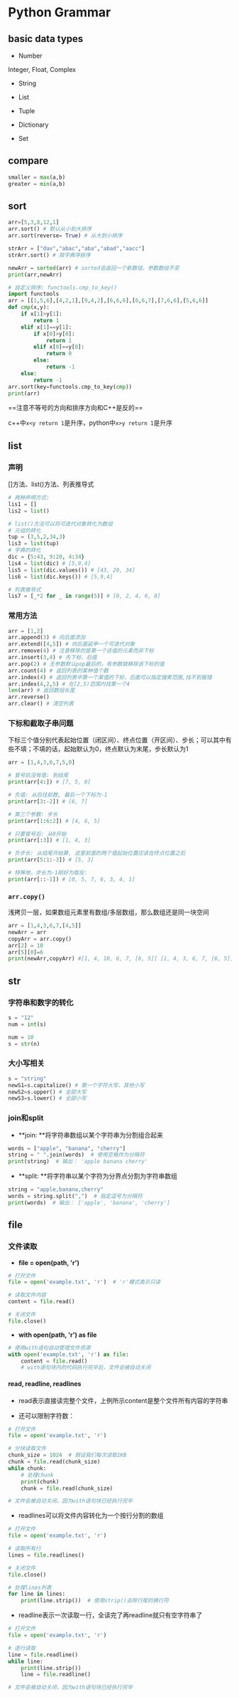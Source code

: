 # Python Grammar

## basic data types

+ Number

Integer, Float, Complex

+ String

+ List
+ Tuple
+ Dictionary
+ Set

## compare

```python
smaller = max(a,b)
greater = min(a,b)
```

## sort

```python
arr=[5,3,8,12,1]
arr.sort() # 默认从小到大排序
arr.sort(reverse= True) # 从大到小排序

strArr = ["dav","abac","aba","abad","aacc"]
strArr.sort() # 按字典序排序

newArr = sorted(arr) # sorted会返回一个新数组，参数数组不变
print(arr,newArr)
```

```python
# 自定义排序: functools.cmp_to_key()
import functools
arr = [[1,5,6],[4,2,1],[9,4,2],[6,6,6],[6,6,7],[7,6,6],[5,6,6]]
def cmp(x,y):
    if x[1]>y[1]:
        return 1
    elif x[1]==y[1]:
        if x[0]>y[0]:
            return 1
        elif x[0]==y[0]:
            return 0
        else:
            return -1
    else:
        return -1
arr.sort(key=functools.cmp_to_key(cmp))
print(arr)
```

==注意不等号的方向和排序方向和C++是反的==

c++中`x<y return 1`是升序，python中`x>y return 1`是升序

## list

### 声明

[]方法、list()方法、列表推导式

```python
# 两种声明方式:
lis1 = []
lis2 = list()

# list()方法可以将可迭代对象转化为数组
# 元组的转化
tup = (3,5,2,34,3)
lis3 = list(tup)
# 字典的转化
dic = {5:43, 9:20, 4:34}
lis4 = list(dic) # [5,9,4]
lis5 = list(dic.values()) # [43, 20, 34]
lis6 = list(dic.keys()) # [5,9,4]

# 列表推导式
lis7 = [_*2 for _ in range(5)] # [0, 2, 4, 6, 8]
```

### 常用方法

```python
arr = [1,2]
arr.append(3) # 向后面添加
arr.extend([4,5]) # 向后面延申一个可迭代对象
arr.remove(4) # 注意移除的是第一个该值的元素而非下标
arr.insert(3,4) # 先下标，后值
arr.pop(2) # 无参数默认pop最后的，有参数就移除该下标的值
arr.count(4) # 返回列表的某种值个数
arr.index(4) # 返回列表中第一个某值的下标，后面可以指定搜索范围,找不到报错
arr.index(4,2,5) # 在[2,5)范围内找第一个4
len(arr) # 返回数组长度
arr.reverse()
arr.clear() # 清空列表
```

### 下标和截取子串问题

下标三个值分别代表起始位置（闭区间）、终点位置（开区间）、步长；可以其中有些不填；不填的话，起始默认为0，终点默认为末尾，步长默认为1

```python
arr = [1,4,3,6,7,5,0]

# 冒号后没有值: 到结尾
print(arr[4:]) # [7, 5, 0]

# 负值: 从后往前数, 最后一个下标为-1
print(arr[3:-2]) # [6, 7]

# 第三个参数: 步长
print(arr[1:6:2]) # [4, 6, 5]

# 只要冒号后: 从0开始
print(arr[:3]) # [1, 4, 3]

# 负步长: 从结尾开始算, 这里前面的两个值起始位置应该在终点位置之后
print(arr[5:1:-3]) # [5, 3]

# 特殊地，步长为-1刚好为取反:
print(arr[::-1]) # [0, 5, 7, 6, 3, 4, 1]
```

### `arr.copy()`

浅拷贝一层，如果数组元素里有数组/多层数组，那么数组还是同一块空间

```python
arr = [1,4,3,6,7,[4,5]]
newArr = arr
copyArr = arr.copy()
arr[2] = 10
arr[5][0]=6
print(newArr,copyArr) #[1, 4, 10, 6, 7, [6, 5]] [1, 4, 3, 6, 7, [6, 5]]
```

## str

### 字符串和数字的转化

```python
s = "12"
num = int(s)
```

```python
num = 10
s = str(n)
```

### 大小写相关

```python
s = "string"
newS1=s.capitalize() # 第一个字符大写，其他小写
newS2=s.upper() # 全部大写
newS3=s.lower() # 全部小写
```

### join和split

+ **join: **将字符串数组以某个字符串为分割组合起来

```python
words = ["apple", "banana", "cherry"]
string = " ".join(words)  # 使用空格作为分隔符
print(string)  # 输出： 'apple banana cherry'
```



+ **split: **将字符串以某个字符为分界点分割为字符串数组

```python
string = "apple,banana,cherry"
words = string.split(",")  # 指定逗号为分隔符
print(words)  # 输出： ['apple', 'banana', 'cherry']
```





## file

### 文件读取

+ **file = open(path, 'r')**

```python
# 打开文件
file = open('example.txt', 'r')  # 'r'模式表示只读

# 读取文件内容
content = file.read()

# 关闭文件
file.close()
```

* **with open(path, 'r') as file**

```python
# 使用with语句自动管理文件资源
with open('example.txt', 'r') as file:
    content = file.read()
    # with语句块内的代码执行完毕后，文件会被自动关闭
```

#### read, readline, readlines

+ read表示直接读完整个文件，上例所示content是整个文件所有内容的字符串

+ 还可以限制字符数：

```python
# 打开文件
file = open('example.txt', 'r')

# 分块读取文件
chunk_size = 1024  # 假设我们每次读取1KB
chunk = file.read(chunk_size)
while chunk:
    # 处理chunk
    print(chunk)
    chunk = file.read(chunk_size)

# 文件会被自动关闭，因为with语句块已经执行完毕
```



+ readlines可以将文件内容转化为一个按行分割的数组

```python
# 打开文件
file = open('example.txt', 'r')

# 读取所有行
lines = file.readlines()

# 关闭文件
file.close()

# 处理lines列表
for line in lines:
    print(line.strip())  # 使用strip()去除行尾的换行符

```



+ readline表示一次读取一行，全读完了再readline就只有空字符串了

```python
# 打开文件
file = open('example.txt', 'r')

# 逐行读取
line = file.readline()
while line:
    print(line.strip())
    line = file.readline()

# 文件会被自动关闭，因为with语句块已经执行完毕
```

